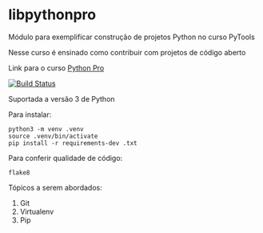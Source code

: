 # libpythonpro

Módulo para exemplificar construção de projetos Python no curso PyTools

Nesse curso é ensinado como contribuir com projetos de código aberto

Link para o curso [Python Pro](https://www.python.pro.br)

[![Build Status](https://travis-ci.com/faleite/libpython.svg?branch=master)](https://travis-ci.com/faleite/libpython)

Suportada a versão 3 de Python

Para instalar:

````console
python3 -m venv .venv
source .venv/bin/activate
pip install -r requirements-dev .txt
````

Para conferir qualidade de código:
````console
flake8
````
Tópicos a serem abordados:
 1. Git
 2. Virtualenv
 3. Pip
